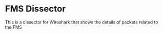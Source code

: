 # FMS Dissector

This is a dissector for Wireshark that shows the details of packets related to the FMS
